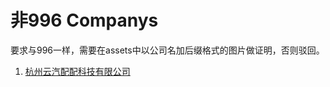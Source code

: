 # 非996 Companys

要求与996一样，需要在assets中以公司名加后缀格式的图片做证明，否则驳回。

1. [杭州云汽配配科技有限公司](./assets/杭州云汽配配科技有限公司.jpg)

